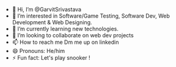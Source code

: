 - 👋 Hi, I’m @GarvitSrivastava
- 👀 I’m interested in Software/Game Testing, Software Dev, Web Development & Web Designing.
- 🌱 I’m currently learning new technologies.
- 💞️ I’m looking to collaborate on web dev projects
- 📫 How to reach me Dm me up on linkedin
- 😄 Pronouns: He/him
- ⚡ Fun fact: Let's play snooker !

<!---
GarvitSrivastava07/GarvitSrivastava07 is a ✨ special ✨ repository because its `README.md` (this file) appears on your GitHub profile.
You can click the Preview link to take a look at your changes.
--->
